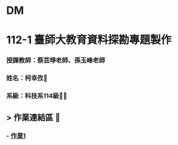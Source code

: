 # DM
# 112-1 臺師大教育資料探勘專題製作

### 授課教師：蔡芸琤老師、孫玉峰老師

### 姓名：柯幸孜🌼

### 系級：科技系114級:lion:🏫

## > 作業連結區 :pencil:
###  - [作業1](https://youtu.be/4784aLv1KTA)
